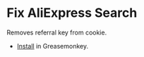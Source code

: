 # Fix AliExpress Search
Removes referral key from cookie.

- [Install](https://github.com/Aculeasis/fix-aliexpress-search/raw/master/fix_aliexpress_search.user.js) in Greasemonkey.

